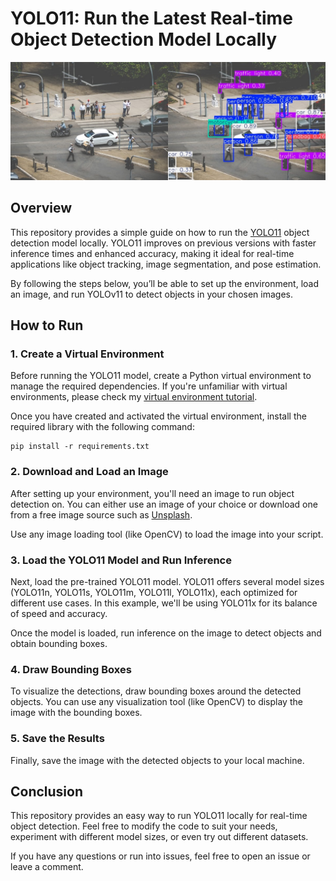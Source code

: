 # YOLO11: Run the Latest Real-time Object Detection Model Locally

![Cover Image](https://github.com/Brianhulela/yolov11_object_detection/blob/master/images/cover.jpg)

## Overview

This repository provides a simple guide on how to run the [YOLO11](https://docs.ultralytics.com/models/yolo11/) object detection model locally. YOLO11 improves on previous versions with faster inference times and enhanced accuracy, making it ideal for real-time applications like object tracking, image segmentation, and pose estimation.

By following the steps below, you’ll be able to set up the environment, load an image, and run YOLOv11 to detect objects in your chosen images.

## How to Run

### 1. Create a Virtual Environment
Before running the YOLO11 model, create a Python virtual environment to manage the required dependencies. If you're unfamiliar with virtual environments, please check my [virtual environment tutorial](https://medium.com/@brianhulela/how-python-virtual-environments-transformed-my-coding-workflow-b116457db157).

Once you have created and activated the virtual environment, install the required library with the following command:

```
pip install -r requirements.txt
```

### 2. Download and Load an Image
After setting up your environment, you'll need an image to run object detection on. You can either use an image of your choice or download one from a free image source such as [Unsplash](https://unsplash.com/). 

Use any image loading tool (like OpenCV) to load the image into your script.

### 3. Load the YOLO11 Model and Run Inference
Next, load the pre-trained YOLO11 model. YOLO11 offers several model sizes (YOLO11n, YOLO11s, YOLO11m, YOLO11l, YOLO11x), each optimized for different use cases. In this example, we'll be using YOLO11x for its balance of speed and accuracy.

Once the model is loaded, run inference on the image to detect objects and obtain bounding boxes.

### 4. Draw Bounding Boxes
To visualize the detections, draw bounding boxes around the detected objects. You can use any visualization tool (like OpenCV) to display the image with the bounding boxes.

### 5. Save the Results
Finally, save the image with the detected objects to your local machine.

## Conclusion
This repository provides an easy way to run YOLO11 locally for real-time object detection. Feel free to modify the code to suit your needs, experiment with different model sizes, or even try out different datasets. 

If you have any questions or run into issues, feel free to open an issue or leave a comment.
